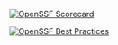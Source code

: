 [![OpenSSF Scorecard](https://api.securityscorecards.dev/projects/github.com/Thaliavch/website/badge)](https://securityscorecards.dev/viewer/?uri=github.com/Thaliavch/website)

[![OpenSSF Best Practices](https://www.bestpractices.dev/projects/8584/badge?kill_cache=1)](https://www.bestpractices.dev/projects/8584)


